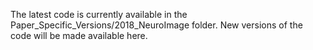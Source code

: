 The latest  code is currently available in the Paper_Specific_Versions/2018_NeuroImage folder. New versions of the code will be made available here.

